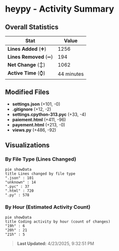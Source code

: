 # heypy - Activity Summary 

## Overall Statistics

| Stat                   | Value                                                             |
| ---------------------- | ----------------------------------------------------------------- |
| **Lines Added** (➕)   | 1256                                          |
| **Lines Removed** (➖) | 194                                        |
| **Net Change** (↕)    | 1062                |
| **Active Time** (⌚)   | 44 minutes |


## Modified Files
- **settings.json** (+101, -0)
- **.gitignore** (+12, -2)
- **settings.cpython-313.pyc** (+33, -4)
- **paiement.html** (+411, -96)
- **payement.html** (+213, -0)
- **views.py** (+486, -92)

## Visualizations

### By File Type (Lines Changed)

```mermaid
pie showData
title Lines changed by file type
".json" : 101
"unknown" : 14
".pyc" : 37
".html" : 720
".py" : 578
```

### By Hour (Estimated Activity Count)

```mermaid
pie showData
title Coding activity by hour (count of changes)
"19h" : 6
"20h" : 21
"21h" : 5
```


> **Last Updated:** 4/23/2025, 9:32:51 PM